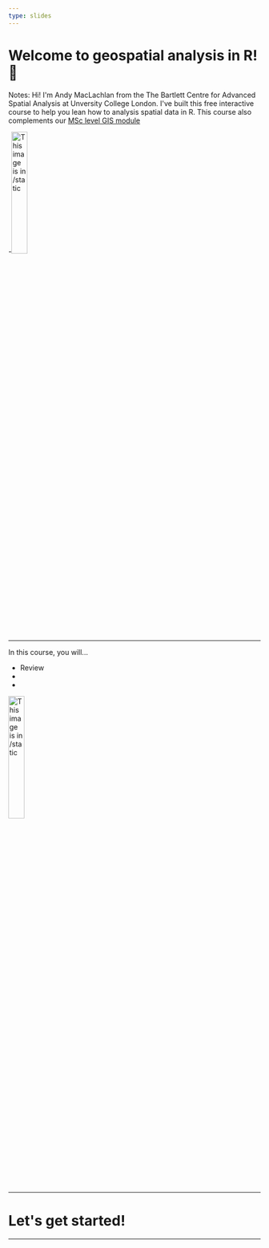 ```yaml
---
type: slides
---
```


# Welcome to geospatial analysis in R! 🙌

Notes: Hi! I'm Andy MacLachlan from the The Bartlett Centre for Advanced Spatial Analysis at Unversity College London. I've built this free interactive course to help you lean how to analysis spatial data in R. This course also complements our [MSc level GIS module](https://andrewmaclachlan.github.io/CASA0005repo/)

-<img src="/profile.jpg" alt="This image is in /static" width="25%">
#
---
 In this course, you will...

- Review
-
-
<img src="/profile.jpg" alt="This image is in /static" width="25%">


---

# Let's get started!

---









